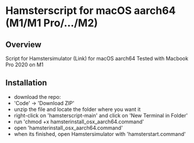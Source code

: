 # Hamsterscript for macOS aarch64 (M1/M1 Pro/.../M2)

## Overview
Script for Hamstersimulator (Link) for macOS aarch64
Tested with Macbook Pro 2020 on M1

## Installation
- download the repo:  
 - 'Code' -> 'Download ZIP'
- unzip the file and locate the folder where you want it
- right-click on 'hamsterscript-main' and click on 'New Terminal in Folder'
- run 'chmod +x hamsterinstall_osx_aarch64.command'
- open 'hamsterinstall_osx_aarch64.command'
- when its finished, open Hamstersimulator with 'hamsterstart.command'

